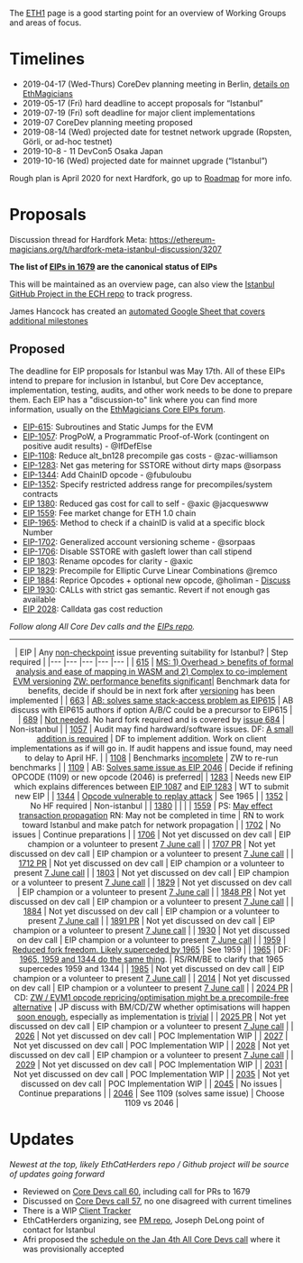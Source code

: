 <!-- TITLE: Istanbul -->
<!-- SUBTITLE: October 2019 Planned Ethereum Network Upgrade -->

The [ETH1](/eth1) page is a good starting point for an overview of Working Groups and areas of focus.
# Timelines
* 2019-04-17 (Wed-Thurs) CoreDev planning meeting in Berlin, [details on EthMagicians](https://ethereum-magicians.org/t/istanbul-eth1x-roadmap-planning-meeting-april-17th-18th-in-berlin/2899)
* 2019-05-17 (Fri) hard deadline to accept proposals for “Istanbul”
* 2019-07-19 (Fri) soft deadline for major client implementations
* 2019-07 CoreDev planning meeting proposed
* 2019-08-14 (Wed) projected date for testnet network upgrade (Ropsten, Görli, or ad-hoc testnet)
* 2019-10-8 - 11 DevCon5 Osaka Japan
* 2019-10-16 (Wed) projected date for mainnet upgrade (“Istanbul”)

Rough plan is April 2020 for next Hardfork, go up to [Roadmap](/roadmap) for more info.

# Proposals
Discussion thread for Hardfork Meta: https://ethereum-magicians.org/t/hardfork-meta-istanbul-discussion/3207

**The list of [EIPs in 1679](https://eips.ethereum.org/EIPS/eip-1679) are the canonical status of EIPs**

This will be maintained as an overview page, can also view the [Istanbul GitHub Project in the ECH repo](https://github.com/orgs/ethereum-cat-herders/projects/2) to track progress.

James Hancock has created an [automated Google Sheet that covers additional milestones](https://docs.google.com/spreadsheets/d/1Mgo7mJ6b6wimUwafsMo1l-b44uec28E_Hq8EQ7YdeEM/edit#gid=0)


## Proposed

The deadline for EIP proposals for Istanbul was May 17th. All of these EIPs intend to prepare for inclusion in Istanbul, but Core Dev acceptance, implementation, testing, audits, and other work needs to be done to prepare them. Each EIP has a "discussion-to" link where you can find more information, usually on the [EthMagicians Core EIPs forum](https://ethereum-magicians.org/c/eips/core-eips).

* [EIP-615](https://eips.ethereum.org/EIPS/eip-615): Subroutines and Static Jumps for the EVM
* [EIP-1057](https://eips.ethereum.org/EIPS/eip-1057): ProgPoW, a Programmatic Proof-of-Work (contingent on positive audit results) - @IfDefElse
* [EIP-1108](https://eips.ethereum.org/EIPS/eip-1108): Reduce alt_bn128 precompile gas costs - @zac-williamson
* [EIP-1283](https://github.com/ethereum/EIPs/blob/master/EIPS/eip-1283.md): Net gas metering for SSTORE without dirty maps @sorpass
* [EIP-1344](https://eips.ethereum.org/EIPS/eip-1344): Add ChainID opcode - @fubuloubu
* [EIP-1352](https://eips.ethereum.org/EIPS/eip-1352): Specify restricted address range for precompiles/system contracts
* [EIP 1380](https://eips.ethereum.org/EIPS/eip-1380): Reduced gas cost for call to self - @axic @jacqueswww
* [EIP 1559](https://eips.ethereum.org/EIPS/eip-1559): Fee market change for ETH 1.0 chain
* [EIP-1965](https://eips.ethereum.org/EIPS/eip-1965): Method to check if a chainID is valid at a specific block Number
* [EIP-1702](https://eips.ethereum.org/EIPS/eip-1702): Generalized account versioning scheme - @sorpaas
* [EIP-1706](https://eips.ethereum.org/EIPS/eip-1706): Disable SSTORE with gasleft lower than call stipend
* [EIP 1803](https://eips.ethereum.org/EIPS/eip-1803): Rename opcodes for clarity - @axic
* [EIP 1829](https://eips.ethereum.org/EIPS/eip-1829): Precompile for Elliptic Curve Linear Combinations @remco
* [EIP 1884](https://github.com/ethereum/EIPs/blob/dcc573e74adc0e6dd25821ddaabf862e8f85e107/EIPS/eip-1884.md): Reprice Opcodes + optional new opcode, @holiman - [Discuss](https://ethereum-magicians.org/t/opcode-repricing/3024)
* [EIP 1930](https://eips.ethereum.org/EIPS/eip-1930): CALLs with strict gas semantic. Revert if not enough gas available
* [EIP 2028](https://eips.ethereum.org/EIPS/eip-2028): Calldata gas cost reduction


_Follow along All Core Dev calls and the [EIPs repo](https://github.com/ethereum/EIPs)._

----

<div align="center">

| EIP 	| Any [non-checkpoint](https://docs.google.com/spreadsheets/d/1Mgo7mJ6b6wimUwafsMo1l-b44uec28E_Hq8EQ7YdeEM/edit#gid=0) issue preventing suitability for Istanbul? 	| Step required 	|
|---	|---	|---	|---	|---	|
| [615](https://eips.ethereum.org/EIPS/eip-615) 	| [MS: 1) Overhead > benefits of formal analysis and ease of mapping in WASM and 2) Complex to co-implement EVM versioning](https://youtu.be/lF_XxqxgVuA?t=883) [ZW: performance benefits significant](https://youtu.be/lF_XxqxgVuA?t=1308)| Benchmark data for benefits, decide if should be in next fork after [versioning](https://eips.ethereum.org/EIPS/eip-1702) has been implemented 	|
| [663](https://eips.ethereum.org/EIPS/eip-663) 	| [AB: solves same stack-access problem as EIP615](https://youtu.be/lF_XxqxgVuA?t=1934) 	| AB discuss with EIP615 authors if option A/B/C could be a precursor to EIP615 	|
| [689](https://eips.ethereum.org/EIPS/eip-689) 	| [Not needed](https://youtu.be/lF_XxqxgVuA?t=283). No hard fork required and is covered by [issue 684](https://github.com/ethereum/EIPs/issues/684) 	| Non-istanbul 	|
| [1057](https://eips.ethereum.org/EIPS/eip-1057) 	| Audit may find hardward/software issues. DF: [A small addition is required](https://ethereum-magicians.org/t/eip-progpow-a-programmatic-proof-of-work/272/13) 	| DF to implement addition. Work on client implementations as if will go in. If audit happens and issue found, may need to delay to April HF. 	|
| [1108](https://eips.ethereum.org/EIPS/eip-1108) 	| Benchmarks [incomplete](https://youtu.be/lF_XxqxgVuA?t=2896) 	| ZW to re-run benchmarks 	|
| [1109](https://eips.ethereum.org/EIPS/eip-1109) 	| AB: [Solves same issue as EIP 2046](https://youtu.be/lF_XxqxgVuA?t=3163) 	| Decide if refining OPCODE (1109) or new opcode (2046) is preferred|
| [1283](https://eips.ethereum.org/EIPS/eip-1283) 	| Needs new EIP which explains differences between [EIP 1087](https://eips.ethereum.org/EIPS/eip-1087) and [EIP 1283](https://eips.ethereum.org/EIPS/eip-1283) 	| WT to submit new EIP 	|
| [1344](https://eips.ethereum.org/EIPS/eip-1344) 	| [Opcode vulnerable to replay attack](https://eips.ethereum.org/EIPS/eip-1965) 	| See 1965 	|
| [1352](https://eips.ethereum.org/EIPS/eip-1352) 	| No HF required 	| Non-istanbul 	|
| [1380](https://eips.ethereum.org/EIPS/eip-1380) 	|  	|  	|
| [1559](https://eips.ethereum.org/EIPS/eip-1559) 	| PS: [May effect transaction propagation](https://youtu.be/lF_XxqxgVuA?t=4506) RN: May not be completed in time 	| RN to work toward Istanbul and make patch for network propagation 	|
| [1702](https://eips.ethereum.org/EIPS/eip-1702) 	| No issues 	| Continue preparations 	|
| [1706](https://eips.ethereum.org/EIPS/eip-1706) 	| Not yet discussed on dev call 	| EIP champion or a volunteer to present [7 June call](https://github.com/ethereum/pm/issues/102)  	|
| [1707 PR](https://github.com/ethereum/EIPs/pull/1707) 	| Not yet discussed on dev call 	| EIP champion or a volunteer to present [7 June call](https://github.com/ethereum/pm/issues/102) 	|
| [1712 PR](https://github.com/ethereum/EIPs/pull/1712) 	| Not yet discussed on dev call 	| EIP champion or a volunteer to present [7 June call](https://github.com/ethereum/pm/issues/102) 	|
| [1803](https://eips.ethereum.org/EIPS/eip-1803) 	| Not yet discussed on dev call 	| EIP champion or a volunteer to present [7 June call](https://github.com/ethereum/pm/issues/102) 	|
| [1829](https://eips.ethereum.org/EIPS/eip-1829) 	| Not yet discussed on dev call 	| EIP champion or a volunteer to present [7 June call](https://github.com/ethereum/pm/issues/102) 	|
| [1848 PR](https://github.com/ethereum/EIPs/pull/1848) 	| Not yet discussed on dev call 	| EIP champion or a volunteer to present [7 June call](https://github.com/ethereum/pm/issues/102) 	|
| [1884](https://eips.ethereum.org/EIPS/eip-1884) 	| Not yet discussed on dev call 	| EIP champion or a volunteer to present [7 June call](https://github.com/ethereum/pm/issues/102) 	|
| [1891 PR](https://github.com/ethereum/EIPs/pull/1891) 	| Not yet discussed on dev call 	| EIP champion or a volunteer to present [7 June call](https://github.com/ethereum/pm/issues/102) 	|
| [1930](https://eips.ethereum.org/EIPS/eip-1930) 	| Not yet discussed on dev call 	| EIP champion or a volunteer to present [7 June call](https://github.com/ethereum/pm/issues/102) 	|
| [1959](https://eips.ethereum.org/EIPS/eip-1959) 	| [Reduced fork freedom. Likely superceded by 1965](https://eips.ethereum.org/EIPS/eip-1965) 	| See 1959 	|
| [1965](https://eips.ethereum.org/EIPS/eip-1965) 	| DF: [1965, 1959 and 1344 do the same thing](https://youtu.be/lF_XxqxgVuA?t=3696). 	| RS/RM/BE to clarify that 1965 supercedes 1959 and 1344 	|
| [1985](https://eips.ethereum.org/EIPS/eip-1985) 	| Not yet discussed on dev call 	| EIP champion or a volunteer to present [7 June call](https://github.com/ethereum/pm/issues/102) 	|
| [2014](https://eips.ethereum.org/EIPS/eip-2014) 	| Not yet discussed on dev call 	| EIP champion or a volunteer to present [7 June call](https://github.com/ethereum/pm/issues/102) 	|
| [2024 PR](https://github.com/ethereum/EIPs/pull/2024) 	| CD: [ZW / EVM1 opcode repricing/optimisation might be a precompile-free alternative](https://youtu.be/lF_XxqxgVuA?t=5054) 	| JP discuss with BM/CD/ZW whether optimisations will happen [soon enough](https://youtu.be/lF_XxqxgVuA?t=5347), especially as implementation is [trivial](https://youtu.be/lF_XxqxgVuA?t=5477) 	|
| [2025 PR](https://github.com/ethereum/EIPs/pull/2025) 	| Not yet discussed on dev call 	| EIP champion or a volunteer to present [7 June call](https://github.com/ethereum/pm/issues/102) 	|
| [2026](https://eips.ethereum.org/EIPS/eip-2026) 	| Not yet discussed on dev call 	| POC Implementation WIP 	|
| [2027](https://eips.ethereum.org/EIPS/eip-2027) 	| Not yet discussed on dev call 	| POC Implementation WIP 	|
| [2028](https://eips.ethereum.org/EIPS/eip-2028) 	| Not yet discussed on dev call 	| EIP champion or a volunteer to present [7 June call](https://github.com/ethereum/pm/issues/102) 	|
| [2029](https://eips.ethereum.org/EIPS/eip-2029) 	| Not yet discussed on dev call 	| POC Implementation WIP 	|
| [2031](https://eips.ethereum.org/EIPS/eip-2031) 	| Not yet discussed on dev call 	| POC Implementation WIP 	|
| [2035](https://eips.ethereum.org/EIPS/eip-2035) 	| Not yet discussed on dev call 	| POC Implementation WIP 	|
| [2045](https://github.com/ethereum/EIPs/pull/2045) 	| No issues 	| Continue preparations 	|
| [2046](https://eips.ethereum.org/EIPS/eip-2046) 	| See 1109 (solves same issue) 	| Choose 1109 vs 2046 	|


</div>

# Updates
_Newest at the top, likely EthCatHerders repo / Github project will be source of updates going forward_

* Reviewed on [Core Devs call 60](https://github.com/ethereum/pm/issues/95), including call for PRs to 1679
* Discussed on [Core Devs call 57](https://github.com/ethereum/pm/issues/83), no one disagreed with current timelines
* There is a WIP [Client Tracker](/roadmap/istanbul/tracker)
* EthCatHerders organizing, see [PM repo](https://github.com/ethereum-cat-herders/PM/tree/master/Hard%20Fork%20Planning%20and%20Coordination), Joseph DeLong point of contact for Istanbul 
* Afri proposed the [schedule on the Jan 4th All Core Devs call](https://github.com/ethereum/pm/issues/66#issuecomment-450840440) where it was provisionally accepted


